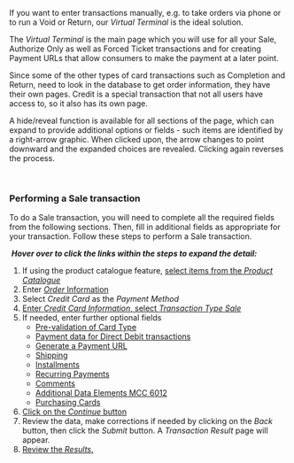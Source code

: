 If you want to enter transactions manually, e.g. to take orders via phone or to run a Void or Return, our _Virtual Terminal_ is the ideal solution.

<span>The <em>Virtual Terminal</em> is the main page which you will use for all your Sale, Authorize Only as well as Forced Ticket transactions and for creating Payment URLs that allow consumers to make the payment at a later point.</span>

<span>Since some of the other types of card transactions such as Completion and Return, need to look in the database to get order information, they have their own pages. Credit is a special transaction that not all users have access to, so it also has its own page.</span>

<span>A hide/reveal function is available for all sections of the page, which can expand to provide additional options or fields - such items are identified by a right-arrow graphic. When clicked upon, the arrow changes to point downward and the expanded choices are revealed. Clicking again reverses the process.</span>

&nbsp;

### <span>Performing a Sale transaction</span>

<span>To do a Sale transaction, you will need to complete all the required fields from the following sections. Then, fill in additional fields as appropriate for your transaction. Follow these steps to perform a Sale transaction.</span>

<span>&nbsp;<strong><em>Hover over to click the links within the steps to&nbsp;expand the detail:</em></strong></span>

  1. <span><span><span>If using the product catalogue feature, <a href="http://docs.firstdata.com/org/gateway/node/140">select items from the <em>Product Catalogue</em></a></span></span></span>
  2. <span><span><span>Enter <a href="http://docs.firstdata.com/org/gateway/node/141"><em>Order</em> Information</a></span></span></span>
  3. <span><span><span>Select <em>Credit Card</em> as the <em>Payment Method</em></span></span></span>
  4. [<span><span><span>Enter <em>Credit Card Information</em>, select <em>Transaction Type Sale</em></span></span></span>][1]
  5. <span><span><span>If needed, enter further optional fields</span></span></span> 
      * [<span>Pre-validation of Card Type</span>][2]
      * [<span><span>Payment data for Direct Debit transactions</span></span>][3]
      * [<span>Generate a Payment URL</span>][4]
      * [<span>Shipping</span>][5]
      * [<span>Installments</span>][6]
      * [<span>Recurring Payments</span>][7]
      * [<span>Comments</span>][8]
      * [<span>Additional Data Elements MCC 6012</span>][9]
      * [<span>Purchasing Cards</span>][10]
  6. [<span><span><span>Click on the <em>Continue</em> button</span></span></span>][11]
  7. <span><span><span>Review the data, make corrections if needed by clicking on the <em>Back</em> button, then click the <em>Submit</em> button. A <em>Transaction Result</em> page will appear.</span></span></span>
  8. [<span><span><span>Review the <em>Results</em>.</span></span></span>][12]

&nbsp;

 [1]: http://docs.firstdata.com/org/gateway/node/142
 [2]: http://docs.firstdata.com/org/gateway/node/146
 [3]: http://docs.firstdata.com/org/gateway/node/147
 [4]: https://docs.firstdata.com/org/gateway/node/137
 [5]: http://docs.firstdata.com/org/gateway/node/149
 [6]: http://docs.firstdata.com/org/gateway/node/150
 [7]: http://docs.firstdata.com/org/gateway/node/151
 [8]: http://docs.firstdata.com/org/gateway/node/152
 [9]: http://docs.firstdata.com/org/gateway/node/153
 [10]: http://docs.firstdata.com/org/gateway/node/155
 [11]: http://docs.firstdata.com/org/gateway/node/144
 [12]: http://docs.firstdata.com/org/gateway/node/145
